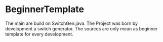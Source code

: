 # BeginnerTemplate

The main are build on SwitchGen.java. The Project was born by development a switch generator. The sources are only mean as beginner template for every development. 
